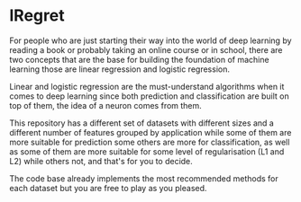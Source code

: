 # lRegret

For people who are just starting their way into the world of deep learning by reading a book or probably taking an online course or in school, there are two concepts that are the base for building the foundation of machine learning those are linear regression and logistic regression.

Linear and logistic regression are the must-understand algorithms when it comes to deep learning since both prediction and classification are built on top of them, the idea of a neuron comes from them.

This repository has a different set of datasets with different sizes and a different number of features grouped by application while some of them are more suitable for prediction some others are more for classification, as well as some of them are more suitable for some level of regularisation (L1 and L2) while others not, and that's for you to decide.

The code base already implements the most recommended methods for each dataset but you are free to play as you pleased.
